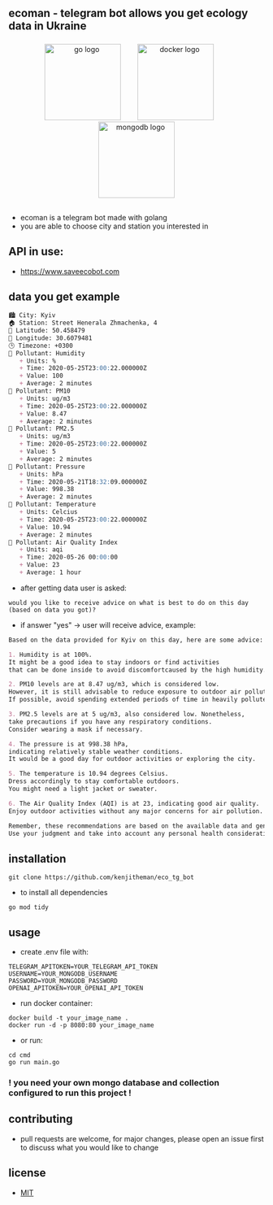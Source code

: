 ## ecoman - telegram bot allows you get ecology data in Ukraine

###

<div align="center">
  <img src="https://cdn.jsdelivr.net/gh/devicons/devicon/icons/go/go-original.svg" height="150" alt="go logo"  />
  <img width="25" />
  <img src="https://cdn.jsdelivr.net/gh/devicons/devicon/icons/docker/docker-original.svg" height="150" alt="docker logo"  />
  <img width="25" />
  <img src="https://cdn.jsdelivr.net/gh/devicons/devicon/icons/mongodb/mongodb-original.svg" height="150" alt="mongodb logo"  />
</div>

###

##
- ecoman is a telegram bot made with golang
- you are able to choose city and station you interested in

## API in use:
- https://www.saveecobot.com
##

## data you get example
```md
🏙️ City: Kyiv
🏠 Station: Street Henerala Zhmachenka, 4
🧭 Latitude: 50.458479
🧭 Longitude: 30.6079481
🕒 Timezone: +0300
💎 Pollutant: Humidity
   + Units: %
   + Time: 2020-05-25T23:00:22.000000Z
   + Value: 100
   + Average: 2 minutes
💎 Pollutant: PM10
   + Units: ug/m3
   + Time: 2020-05-25T23:00:22.000000Z
   + Value: 8.47
   + Average: 2 minutes
💎 Pollutant: PM2.5
   + Units: ug/m3
   + Time: 2020-05-25T23:00:22.000000Z
   + Value: 5
   + Average: 2 minutes
💎 Pollutant: Pressure
   + Units: hPa
   + Time: 2020-05-21T18:32:09.000000Z
   + Value: 998.38
   + Average: 2 minutes
💎 Pollutant: Temperature
   + Units: Celcius
   + Time: 2020-05-25T23:00:22.000000Z
   + Value: 10.94
   + Average: 2 minutes
💎 Pollutant: Air Quality Index
   + Units: aqi
   + Time: 2020-05-26 00:00:00
   + Value: 23
   + Average: 1 hour
```
- after getting data user is asked:
```
would you like to receive advice on what is best to do on this day (based on data you got)?
```
- if answer "yes" -> user will receive advice, example:

```md
Based on the data provided for Kyiv on this day, here are some advice:

1. Humidity is at 100%.
It might be a good idea to stay indoors or find activities
that can be done inside to avoid discomfortcaused by the high humidity.

2. PM10 levels are at 8.47 ug/m3, which is considered low.
However, it is still advisable to reduce exposure to outdoor air pollution.
If possible, avoid spending extended periods of time in heavily polluted areas.

3. PM2.5 levels are at 5 ug/m3, also considered low. Nonetheless,
take precautions if you have any respiratory conditions.
Consider wearing a mask if necessary.

4. The pressure is at 998.38 hPa,
indicating relatively stable weather conditions.
It would be a good day for outdoor activities or exploring the city.

5. The temperature is 10.94 degrees Celsius.
Dress accordingly to stay comfortable outdoors.
You might need a light jacket or sweater.

6. The Air Quality Index (AQI) is at 23, indicating good air quality.
Enjoy outdoor activities without any major concerns for air pollution.

Remember, these recommendations are based on the available data and general guidelines.
Use your judgment and take into account any personal health considerations or local regulations.
```

## installation

```shell
git clone https://github.com/kenjitheman/eco_tg_bot 
```
- to install all dependencies
```shell
go mod tidy
```

## usage

- create .env file with:

```.env
TELEGRAM_APITOKEN=YOUR_TELEGRAM_API_TOKEN
USERNAME=YOUR_MONGODB_USERNAME
PASSWORD=YOUR_MONGODB_PASSWORD
OPENAI_APITOKEN=YOUR_OPENAI_API_TOKEN
```

- run docker container:

```shell
docker build -t your_image_name .
docker run -d -p 8080:80 your_image_name
```

- or run:

```shell
cd cmd
go run main.go
```

### ! you need your own mongo database and collection configured to run this project !

## contributing

- pull requests are welcome, for major changes, please open an issue first
to discuss what you would like to change

## license

- [MIT](https://choosealicense.com/licenses/mit/)
